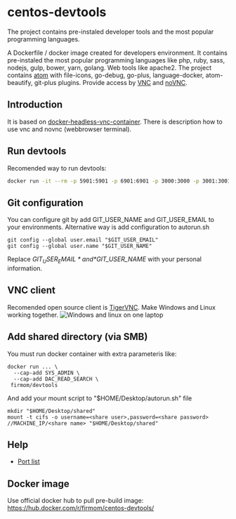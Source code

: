 # centos-devtools
The project contains pre-instaled developer tools and the most popular programming languages.

A Dockerfile / docker image created for developers environment. It contains pre-instaled the most popular programming languages like php, ruby, sass, nodejs, gulp, bower, yarn, golang. Web tools like apache2. The project contains [atom](https://atom.io/) with file-icons, go-debug, go-plus, language-docker, atom-beautify, git-plus plugins. Provide access by [VNC](https://pl.wikipedia.org/wiki/Virtual_Network_Computing) and [noVNC](https://github.com/novnc/noVNC).

## Introduction
It is based on [docker-headless-vnc-container](https://github.com/ConSol/docker-headless-vnc-container). There is description how to use vnc and novnc (webbrowser terminal).

## Run devtools
Recomended way to run devtools:
```bash
docker run -it --rm -p 5901:5901 -p 6901:6901 -p 3000:3000 -p 3001:3001 -p 80:80 -p 8080:8080 -p 5555:5555 -e VNC_RESOLUTION=1600x900 -e VNC_COL_DEPTH=24 -e VNC_PW=pass123 -v fwork:/headless/Desktop/work -v fgit:/headless/.git -v fatom:/headless/.atom -v fwww:/var/www -v /var/run/docker.sock:/var/run/docker.sock -v /var/lib/docker:/var/lib/docker --privileged=true --cap-add SYS_ADMIN --cap-add DAC_READ_SEARCH firmom/centos-devtools
```

## Git configuration
You can configure git by add GIT_USER_NAME and GIT_USER_EMAIL to your environments. Alternative way is add configuration to autorun.sh
```
git config --global user.email "$GIT_USER_EMAIL"
git config --global user.name "$GIT_USER_NAME"
```
Replace *$GIT_USER_EMAIL* and *$GIT_USER_NAME* with your personal information.

## VNC client
Recomended open source client is [TigerVNC](http://tigervnc.org/). Make Windows and Linux working together.
![Windows and linux on one laptop](https://raw.github.com/firmom/docker-desktop-devtools/master/screenshots/desktop.jpg)

## Add shared directory (via SMB)
You must run docker container with extra parameteris like:
```
docker run ... \
  --cap-add SYS_ADMIN \
  --cap-add DAC_READ_SEARCH \
 firmom/devtools
```
And add your mount script to "$HOME/Desktop/autorun.sh" file
```
mkdir "$HOME/Desktop/shared"
mount -t cifs -o username=<share user>,password=<share password> //MACHINE_IP/<share name> "$HOME/Desktop/shared"
```

## Help
* [Port list](image/root/Desktop/DevToolsHelp/ports.md)

## Docker image
Use official docker hub to pull pre-build image:
https://hub.docker.com/r/firmom/centos-devtools/
